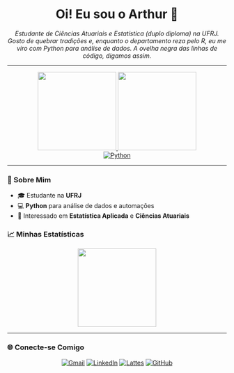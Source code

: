 <h1 align="center">Oi! Eu sou o Arthur 🐍</h1>
<p align="center">
  <i>Estudante de Ciências Atuariais e Estatística (duplo diploma) na UFRJ. Gosto de quebrar tradições e, enquanto o departamento reza pelo R, eu me viro com Python para análise de dados. A ovelha negra das linhas de código, digamos assim.</i>
</p>

---

<div align="center">
  <a href="https://github.com/arthurpmotta02">
    <img height="180em" src="https://github-readme-stats.vercel.app/api?username=arthurpmotta02&show_icons=true&theme=dracula&include_all_commits=true&count_private=true"/>
    <img height="180em" src="https://github-readme-stats.vercel.app/api/top-langs/?username=arthurpmotta02&layout=compact&langs_count=7&theme=dracula"/>
  </a>
</div>

<div align="center">
  <a href="https://www.python.org/"><img src="https://img.shields.io/badge/Python-3776AB?style=for-the-badge&logo=python&logoColor=white" alt="Python"></a>
</div>

---

### 🐍 Sobre Mim

- 🎓 Estudante na **UFRJ**
- 💻 **Python** para análise de dados e automações
- 🧮 Interessado em **Estatística Aplicada** e **Ciências Atuariais**

### 📈 Minhas Estatísticas

<div align="center">
  <a href="https://github.com/arthurpmotta02">
    <img height="180em" src="https://github-readme-streak-stats.herokuapp.com/?user=arthurpmotta02&theme=dracula"/>
  </a>
</div>

---

### 🌐 Conecte-se Comigo

<div align="center">
  <a href="mailto:arthurpmotta02@gmail.com"><img src="https://img.shields.io/badge/-Gmail-D14836?style=for-the-badge&logo=gmail&logoColor=white" alt="Gmail"></a>
  <a href="https://www.linkedin.com/in/arthurpmotta/"><img src="https://img.shields.io/badge/-LinkedIn-0A66C2?style=for-the-badge&logo=linkedin&logoColor=white" alt="LinkedIn"></a>
  <a href="http://lattes.cnpq.br/3952575997144808"><img src="https://img.shields.io/badge/-Lattes-2D6AB5?style=for-the-badge&logo=academia&logoColor=white" alt="Lattes"></a>
  <a href="https://github.com/arthurpmotta02"><img src="https://img.shields.io/badge/-GitHub-181717?style=for-the-badge&logo=github&logoColor=white" alt="GitHub"></a>
</div>
